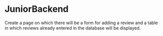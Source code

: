 # JuniorBackend
Create a page on which there will be a form for adding a review and a table in which reviews already entered in the database will be displayed.
